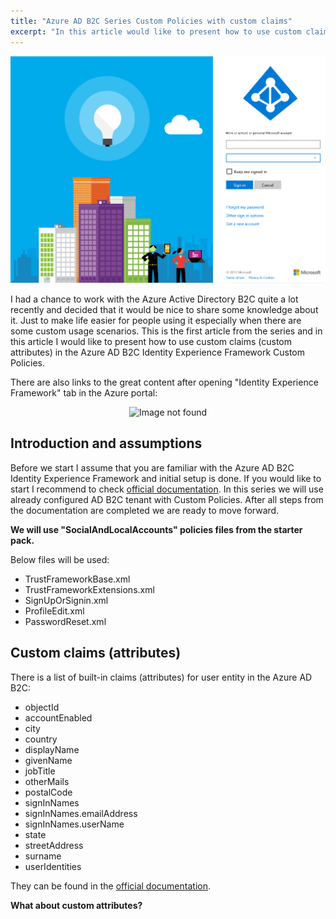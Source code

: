 ```yaml
---
title: "Azure AD B2C Series Custom Policies with custom claims"
excerpt: "In this article would like to present how to use custom claims in the Azure AD B2C Custom Policies (Identity Experience Framework)."
---
```


<p align="center">
<img src="/images/devisland/article22/assets/B2cSeriesCustomClaims1.png?raw=true" alt="Azure AD B2C Series Custom Policies with custom claims"/>
</p>

I had a chance to work with the Azure Active Directory B2C quite a lot recently and decided that it would be nice to share some knowledge about it. Just to make life easier for people using it especially when there are some custom usage scenarios. This is the first article from the series and in this article I would like to present how to use custom claims (custom attributes) in the Azure AD B2C Identity Experience Framework Custom Policies.

There are also links to the great content after opening "Identity Experience Framework" tab in the Azure portal:

<p align="center">
<img src="/images/devisland/article22/assets/B2cSeriesCustomClaims2.gif?raw=true" alt="Image not found"/>
</p>


## Introduction and assumptions

Before we start I assume that you are familiar with the Azure AD B2C Identity Experience Framework and initial setup is done. If you would like to start I recommend to check [official documentation](https://docs.microsoft.com/en-us/azure/active-directory-b2c/active-directory-b2c-get-started-custom). In this series we will use already configured AD B2C tenant with Custom Policies. After all steps from the documentation are completed we are ready to move forward.

**We will use "SocialAndLocalAccounts" policies files from the starter pack.**

Below files will be used:

* TrustFrameworkBase.xml
* TrustFrameworkExtensions.xml
* SignUpOrSignin.xml
* ProfileEdit.xml
* PasswordReset.xml


## Custom claims (attributes)

There is a list of built-in claims (attributes) for user entity in the Azure AD B2C:

* objectId
* accountEnabled
* city
* country
* displayName
* givenName
* jobTitle
* otherMails
* postalCode
* signInNames
* signInNames.emailAddress
* signInNames.userName
* state
* streetAddress
* surname
* userIdentities

They can be found in the [official documentation](https://docs.microsoft.com/en-us/previous-versions/azure/ad/graph/api/entity-and-complex-type-reference#user-entity).

**What about custom attributes?**